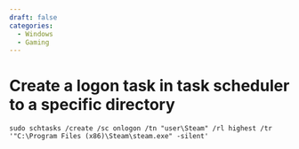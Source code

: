 ```yaml
---
draft: false
categories:
  - Windows
  - Gaming
---
```

# Create a logon task in task scheduler to a specific directory

`sudo schtasks /create /sc onlogon /tn "user\Steam" /rl highest /tr '"C:\Program Files (x86)\Steam\steam.exe" -silent'`